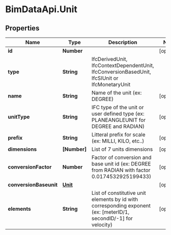 # BimDataApi.Unit

## Properties

Name | Type | Description | Notes
------------ | ------------- | ------------- | -------------
**id** | **Number** |  | [optional] 
**type** | **String** | IfcDerivedUnit, IfcContextDependentUnit, IfcConversionBasedUnit, IfcSIUnit or IfcMonetaryUnit | 
**name** | **String** | Name of the unit (ex: DEGREE) | [optional] 
**unitType** | **String** | IFC type of the unit or user defined type (ex: PLANEANGLEUNIT for DEGREE and RADIAN) | [optional] 
**prefix** | **String** | Litteral prefix for scale (ex: MILLI, KILO, etc..) | [optional] 
**dimensions** | **[Number]** | List of 7 units dimensions | [optional] 
**conversionFactor** | **Number** | Factor of conversion and base unit id (ex: DEGREE from RADIAN with factor 0.0174532925199433) | [optional] 
**conversionBaseunit** | [**Unit**](Unit.md) |  | [optional] 
**elements** | **String** | List of constitutive unit elements by id with corresponding exponent (ex: [meterID/1, secondID/-1] for velocity) | [optional] 


